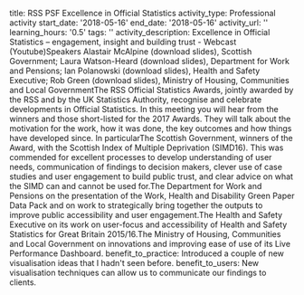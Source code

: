 title: RSS PSF Excellence in Official Statistics
activity_type: Professional activity
start_date: '2018-05-16'
end_date: '2018-05-16'
activity_url: ''
learning_hours: '0.5'
tags: ''
activity_description: Excellence in Official Statistics – engagement, insight and
  building trust - Webcast (Youtube)Speakers Alastair McAlpine (download slides),
  Scottish Government; Laura Watson-Heard (download slides), Department for Work and
  Pensions; Ian Polanowski (download slides), Health and Safety Executive; Rob Green
  (download slides), Ministry of Housing, Communities and Local GovernmentThe RSS
  Official Statistics Awards, jointly awarded by the RSS and by the UK Statistics
  Authority, recognise and celebrate developments in Official Statistics. In this
  meeting you will hear from the winners and those short-listed for the 2017 Awards.
  They will talk about the motivation for the work, how it was done, the key outcomes
  and how things have developed since. In particularThe Scottish Government, winners
  of the Award, with the Scottish Index of Multiple Deprivation (SIMD16). This was
  commended for excellent processes to develop understanding of user needs, communication
  of findings to decision makers, clever use of case studies and user engagement to
  build public trust, and clear advice on what the SIMD can and cannot be used for.The
  Department for Work and Pensions on the presentation of the Work, Health and Disability
  Green Paper Data Pack and on work to strategically bring together the outputs to
  improve public accessibility and user engagement.The Health and Safety Executive
  on its work on user-focus and accessibility of Health and Safety Statistics for
  Great Britain 2015/16.The Ministry of Housing, Communities and Local Government
  on innovations and improving ease of use of its Live Performance Dashboard.
benefit_to_practice: Introduced a couple of new visualisation ideas that I hadn't
  seen before.
benefit_to_users: New visualisation techniques can allow us to communicate our findings
  to clients.
